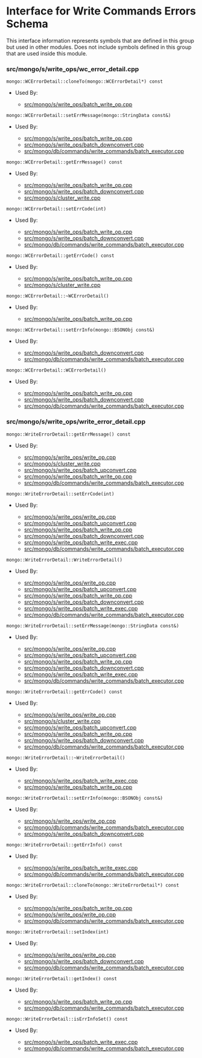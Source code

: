 
# Interface for Write Commands Errors Schema
This interface information represents symbols that are defined in this group but used in other modules.  Does not include symbols defined in this group that are used inside this module.

### src/mongo/s/write\_ops/wc\_error\_detail.cpp

<div></div>

    mongo::WCErrorDetail::cloneTo(mongo::WCErrorDetail*) const

- Used By:

    - [src/mongo/s/write\_ops/batch\_write\_op.cpp](../../../../network/write\_commands)

<div></div>

    mongo::WCErrorDetail::setErrMessage(mongo::StringData const&)

- Used By:

    - [src/mongo/s/write\_ops/batch\_write\_op.cpp](../../../../network/write\_commands)
    - [src/mongo/s/write\_ops/batch\_downconvert.cpp](../../../../network/write\_commands)
    - [src/mongo/db/commands/write\_commands/batch\_executor.cpp](../../../../network/write\_commands)

<div></div>

    mongo::WCErrorDetail::getErrMessage() const

- Used By:

    - [src/mongo/s/write\_ops/batch\_write\_op.cpp](../../../../network/write\_commands)
    - [src/mongo/s/write\_ops/batch\_downconvert.cpp](../../../../network/write\_commands)
    - [src/mongo/s/cluster\_write.cpp](../../../../sharding/routing)

<div></div>

    mongo::WCErrorDetail::setErrCode(int)

- Used By:

    - [src/mongo/s/write\_ops/batch\_write\_op.cpp](../../../../network/write\_commands)
    - [src/mongo/s/write\_ops/batch\_downconvert.cpp](../../../../network/write\_commands)
    - [src/mongo/db/commands/write\_commands/batch\_executor.cpp](../../../../network/write\_commands)

<div></div>

    mongo::WCErrorDetail::getErrCode() const

- Used By:

    - [src/mongo/s/write\_ops/batch\_write\_op.cpp](../../../../network/write\_commands)
    - [src/mongo/s/cluster\_write.cpp](../../../../sharding/routing)

<div></div>

    mongo::WCErrorDetail::~WCErrorDetail()

- Used By:

    - [src/mongo/s/write\_ops/batch\_write\_op.cpp](../../../../network/write\_commands)

<div></div>

    mongo::WCErrorDetail::setErrInfo(mongo::BSONObj const&)

- Used By:

    - [src/mongo/s/write\_ops/batch\_downconvert.cpp](../../../../network/write\_commands)
    - [src/mongo/db/commands/write\_commands/batch\_executor.cpp](../../../../network/write\_commands)

<div></div>

    mongo::WCErrorDetail::WCErrorDetail()

- Used By:

    - [src/mongo/s/write\_ops/batch\_write\_op.cpp](../../../../network/write\_commands)
    - [src/mongo/s/write\_ops/batch\_downconvert.cpp](../../../../network/write\_commands)
    - [src/mongo/db/commands/write\_commands/batch\_executor.cpp](../../../../network/write\_commands)

### src/mongo/s/write\_ops/write\_error\_detail.cpp

<div></div>

    mongo::WriteErrorDetail::getErrMessage() const

- Used By:

    - [src/mongo/s/write\_ops/write\_op.cpp](../../../../network/write\_commands)
    - [src/mongo/s/cluster\_write.cpp](../../../../sharding/routing)
    - [src/mongo/s/write\_ops/batch\_upconvert.cpp](../../../../network/write\_commands)
    - [src/mongo/s/write\_ops/batch\_write\_op.cpp](../../../../network/write\_commands)
    - [src/mongo/db/commands/write\_commands/batch\_executor.cpp](../../../../network/write\_commands)

<div></div>

    mongo::WriteErrorDetail::setErrCode(int)

- Used By:

    - [src/mongo/s/write\_ops/write\_op.cpp](../../../../network/write\_commands)
    - [src/mongo/s/write\_ops/batch\_upconvert.cpp](../../../../network/write\_commands)
    - [src/mongo/s/write\_ops/batch\_write\_op.cpp](../../../../network/write\_commands)
    - [src/mongo/s/write\_ops/batch\_downconvert.cpp](../../../../network/write\_commands)
    - [src/mongo/s/write\_ops/batch\_write\_exec.cpp](../../../../network/write\_commands)
    - [src/mongo/db/commands/write\_commands/batch\_executor.cpp](../../../../network/write\_commands)

<div></div>

    mongo::WriteErrorDetail::WriteErrorDetail()

- Used By:

    - [src/mongo/s/write\_ops/write\_op.cpp](../../../../network/write\_commands)
    - [src/mongo/s/write\_ops/batch\_upconvert.cpp](../../../../network/write\_commands)
    - [src/mongo/s/write\_ops/batch\_write\_op.cpp](../../../../network/write\_commands)
    - [src/mongo/s/write\_ops/batch\_downconvert.cpp](../../../../network/write\_commands)
    - [src/mongo/s/write\_ops/batch\_write\_exec.cpp](../../../../network/write\_commands)
    - [src/mongo/db/commands/write\_commands/batch\_executor.cpp](../../../../network/write\_commands)

<div></div>

    mongo::WriteErrorDetail::setErrMessage(mongo::StringData const&)

- Used By:

    - [src/mongo/s/write\_ops/write\_op.cpp](../../../../network/write\_commands)
    - [src/mongo/s/write\_ops/batch\_upconvert.cpp](../../../../network/write\_commands)
    - [src/mongo/s/write\_ops/batch\_write\_op.cpp](../../../../network/write\_commands)
    - [src/mongo/s/write\_ops/batch\_downconvert.cpp](../../../../network/write\_commands)
    - [src/mongo/s/write\_ops/batch\_write\_exec.cpp](../../../../network/write\_commands)
    - [src/mongo/db/commands/write\_commands/batch\_executor.cpp](../../../../network/write\_commands)

<div></div>

    mongo::WriteErrorDetail::getErrCode() const

- Used By:

    - [src/mongo/s/write\_ops/write\_op.cpp](../../../../network/write\_commands)
    - [src/mongo/s/cluster\_write.cpp](../../../../sharding/routing)
    - [src/mongo/s/write\_ops/batch\_upconvert.cpp](../../../../network/write\_commands)
    - [src/mongo/s/write\_ops/batch\_write\_op.cpp](../../../../network/write\_commands)
    - [src/mongo/s/write\_ops/batch\_downconvert.cpp](../../../../network/write\_commands)
    - [src/mongo/db/commands/write\_commands/batch\_executor.cpp](../../../../network/write\_commands)

<div></div>

    mongo::WriteErrorDetail::~WriteErrorDetail()

- Used By:

    - [src/mongo/s/write\_ops/batch\_write\_exec.cpp](../../../../network/write\_commands)
    - [src/mongo/s/write\_ops/batch\_write\_op.cpp](../../../../network/write\_commands)

<div></div>

    mongo::WriteErrorDetail::setErrInfo(mongo::BSONObj const&)

- Used By:

    - [src/mongo/s/write\_ops/write\_op.cpp](../../../../network/write\_commands)
    - [src/mongo/db/commands/write\_commands/batch\_executor.cpp](../../../../network/write\_commands)
    - [src/mongo/s/write\_ops/batch\_downconvert.cpp](../../../../network/write\_commands)

<div></div>

    mongo::WriteErrorDetail::getErrInfo() const

- Used By:

    - [src/mongo/s/write\_ops/batch\_write\_exec.cpp](../../../../network/write\_commands)
    - [src/mongo/db/commands/write\_commands/batch\_executor.cpp](../../../../network/write\_commands)

<div></div>

    mongo::WriteErrorDetail::cloneTo(mongo::WriteErrorDetail*) const

- Used By:

    - [src/mongo/s/write\_ops/batch\_write\_op.cpp](../../../../network/write\_commands)
    - [src/mongo/s/write\_ops/write\_op.cpp](../../../../network/write\_commands)
    - [src/mongo/db/commands/write\_commands/batch\_executor.cpp](../../../../network/write\_commands)

<div></div>

    mongo::WriteErrorDetail::setIndex(int)

- Used By:

    - [src/mongo/s/write\_ops/write\_op.cpp](../../../../network/write\_commands)
    - [src/mongo/s/write\_ops/batch\_downconvert.cpp](../../../../network/write\_commands)
    - [src/mongo/db/commands/write\_commands/batch\_executor.cpp](../../../../network/write\_commands)

<div></div>

    mongo::WriteErrorDetail::getIndex() const

- Used By:

    - [src/mongo/s/write\_ops/batch\_write\_op.cpp](../../../../network/write\_commands)
    - [src/mongo/db/commands/write\_commands/batch\_executor.cpp](../../../../network/write\_commands)

<div></div>

    mongo::WriteErrorDetail::isErrInfoSet() const

- Used By:

    - [src/mongo/s/write\_ops/batch\_write\_exec.cpp](../../../../network/write\_commands)
    - [src/mongo/db/commands/write\_commands/batch\_executor.cpp](../../../../network/write\_commands)
